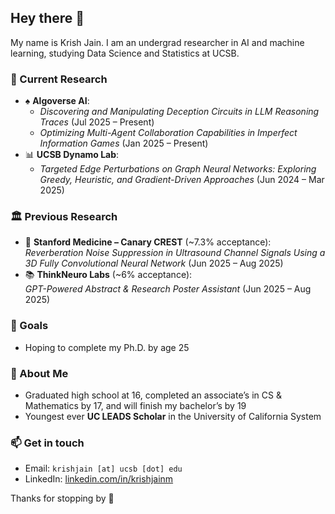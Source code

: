 ## Hey there 👋

My name is Krish Jain. I am an undergrad researcher in AI and machine learning, studying Data Science and Statistics at UCSB.  

### 🔬 Current Research
- ♠️ **Algoverse AI**:  
  - *Discovering and Manipulating Deception Circuits in LLM Reasoning Traces* (Jul 2025 – Present)  
  - *Optimizing Multi-Agent Collaboration Capabilities in Imperfect Information Games* (Jan 2025 – Present)  
- 📊 **UCSB Dynamo Lab**:  
  - *Targeted Edge Perturbations on Graph Neural Networks: Exploring Greedy, Heuristic, and Gradient-Driven Approaches* (Jun 2024 – Mar 2025)  

### 🏛️ Previous Research
- 🧬 **Stanford Medicine – Canary CREST** (~7.3% acceptance):  
  *Reverberation Noise Suppression in Ultrasound Channel Signals Using a 3D Fully Convolutional Neural Network* (Jun 2025 – Aug 2025)  
- 📚 **ThinkNeuro Labs** (~6% acceptance):  
  *GPT-Powered Abstract & Research Poster Assistant* (Jun 2025 – Aug 2025)  

### 🎯 Goals
- Hoping to complete my Ph.D. by age 25

### 🌱 About Me
- Graduated high school at 16, completed an associate’s in CS & Mathematics by 17, and will finish my bachelor’s by 19  
- Youngest ever **UC LEADS Scholar** in the University of California System   

### 📫 Get in touch
- Email: `krishjain [at] ucsb [dot] edu`  
- LinkedIn: [linkedin.com/in/krishjainm](https://www.linkedin.com/in/krishjainm)

Thanks for stopping by 🙏
